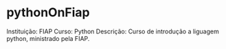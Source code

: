# pythonOnFiap
Instituição: FIAP
Curso: Python
Descrição: Curso de introdução a liguagem python, ministrado pela FIAP.